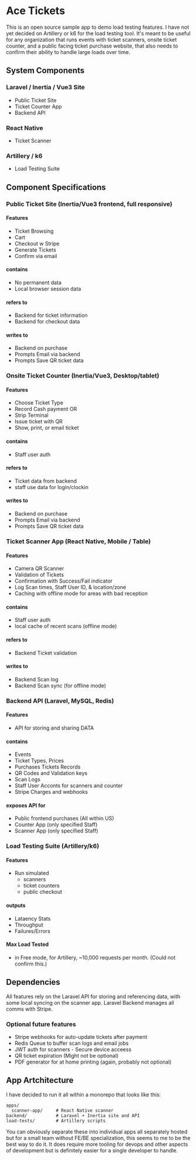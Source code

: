 # Ace Tickets

This is an open source sample app to demo load testing features. I have not yet decided on Artillery or k6 for the 
load testing tool. It's meant to be useful for any organization that runs events with ticket scanners, onsite ticket 
counter, and a public facing ticket purchase website, that also needs to confirm their ability to handle large loads 
over time. 

## System Components
### Laravel / Inertia / Vue3 Site
- Public Ticket Site 
- Ticket Counter App
- Backend API

### React Native 
- Ticket Scanner

### Artillery / k6
- Load Testing Suite


## Component Specifications

### Public Ticket Site (Inertia/Vue3 frontend, full responsive)
#### Features
- Ticket Browsing
- Cart
- Checkout w Stripe
- Generate Tickets
- Confirm via email

#### contains
- No permanent data
- Local browser session data

#### refers to 
- Backend for ticket information
- Backend for checkout data
#### writes to 
- Backend on purchase 
- Prompts Email via backend
- Prompts Save QR ticket data


### Onsite Ticket Counter (Inertia/Vue3, Desktop/tablet)
#### Features
- Choose Ticket Type
- Record Cash payment OR
- Strip Terminal
- Issue ticket with QR
- Show, print, or email ticket

#### contains
- Staff user auth

#### refers to
- Ticket data from backend
- staff use data for login/clockin
#### writes to
- Backend on purchase
- Prompts Email via backend
- Prompts Save QR ticket data

### Ticket Scanner App (React Native, Mobile / Table)
#### Features
- Camera QR Scanner
- Validation of Tickets
- Confirmation with Success/Fail indicator
- Log Scan times, Staff User ID, & location/zone
- Caching with offline mode for areas with bad reception

#### contains
- Staff user auth
- local cache of recent scans (offline mode)

#### refers to
- Backend Ticket validation
#### writes to
- Backend Scan log
- Backend Scan sync (for offline mode)


### Backend API (Laravel, MySQL, Redis)
#### Features
- API for storing and sharing DATA

#### contains
- Events
- Ticket Types, Prices
- Purchases Tickets Records
- QR Codes and Validation keys
- Scan Logs
- Staff User Acconts for scanners and counter
- Stripe Charges and webhooks

#### exposes API for
- Public frontend purchases (All within US)
- Counter App (only specified Staff)
- Scanner App (only specified Staff)

### Load Testing Suite (Artillery/k6)
#### Features
- Run simulated
  - scanners
  - ticket counters
  - public checkout

#### outputs
- Lataency Stats
- Throughput 
- Failures/Errors

#### Max Load Tested
- in Free mode, for Artillery, ~10,000 requests per month. (Could not confirm this.)

## Dependencies
All features rely on the Laravel API for storing and referencing data, with some local syncing on the scanner app. 
Laravel Backend manages all comms with Stripe. 

### Optional future features
- Stripe webhooks for auto-update tickets after payment
- Redis Queue to buffer scan logs and email jobs
- JWT auth for scanners - Secure device acceess
- QR ticket expiration (Might not be optional)
- PDF generator for at home printing (again, probably not optional)

## App Artchitecture
I have decided to run it all within a monorepo that looks like this: 
```
apps/
  scanner-app/     # React Native scanner
backend/           # Laravel + Inertia site and API
load-tests/        # Artillery scripts
```
You can obviously separate these into individual apps all separately hosted but for a small team without FE/BE 
specialization, this seems to me to be the best way to do it. It does require more tooling for devops and other 
aspects of development but is definitely easier for a single developer to handle. 